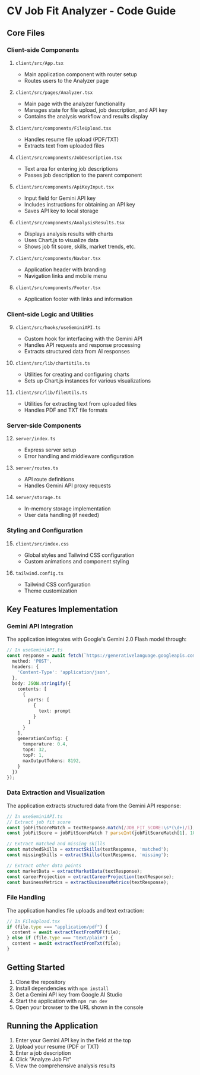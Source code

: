 # CV Job Fit Analyzer - Code Guide

## Core Files

### Client-side Components

1. `client/src/App.tsx`
   - Main application component with router setup
   - Routes users to the Analyzer page

2. `client/src/pages/Analyzer.tsx`
   - Main page with the analyzer functionality
   - Manages state for file upload, job description, and API key
   - Contains the analysis workflow and results display

3. `client/src/components/FileUpload.tsx`
   - Handles resume file upload (PDF/TXT)
   - Extracts text from uploaded files

4. `client/src/components/JobDescription.tsx`
   - Text area for entering job descriptions
   - Passes job description to the parent component

5. `client/src/components/ApiKeyInput.tsx`
   - Input field for Gemini API key
   - Includes instructions for obtaining an API key
   - Saves API key to local storage

6. `client/src/components/AnalysisResults.tsx`
   - Displays analysis results with charts
   - Uses Chart.js to visualize data
   - Shows job fit score, skills, market trends, etc.

7. `client/src/components/Navbar.tsx`
   - Application header with branding
   - Navigation links and mobile menu

8. `client/src/components/Footer.tsx`
   - Application footer with links and information

### Client-side Logic and Utilities

9. `client/src/hooks/useGeminiAPI.ts`
   - Custom hook for interfacing with the Gemini API
   - Handles API requests and response processing
   - Extracts structured data from AI responses

10. `client/src/lib/chartUtils.ts`
    - Utilities for creating and configuring charts
    - Sets up Chart.js instances for various visualizations

11. `client/src/lib/fileUtils.ts`
    - Utilities for extracting text from uploaded files
    - Handles PDF and TXT file formats

### Server-side Components

12. `server/index.ts`
    - Express server setup
    - Error handling and middleware configuration

13. `server/routes.ts`
    - API route definitions
    - Handles Gemini API proxy requests

14. `server/storage.ts`
    - In-memory storage implementation
    - User data handling (if needed)

### Styling and Configuration

15. `client/src/index.css`
    - Global styles and Tailwind CSS configuration
    - Custom animations and component styling

16. `tailwind.config.ts`
    - Tailwind CSS configuration
    - Theme customization

## Key Features Implementation

### Gemini API Integration

The application integrates with Google's Gemini 2.0 Flash model through:

```typescript
// In useGeminiAPI.ts
const response = await fetch(`https://generativelanguage.googleapis.com/v1beta/models/gemini-2.0-flash:generateContent?key=${apiKey}`, {
  method: 'POST',
  headers: {
    'Content-Type': 'application/json',
  },
  body: JSON.stringify({
    contents: [
      {
        parts: [
          {
            text: prompt
          }
        ]
      }
    ],
    generationConfig: {
      temperature: 0.4,
      topK: 32,
      topP: 1,
      maxOutputTokens: 8192,
    }
  })
});
```

### Data Extraction and Visualization

The application extracts structured data from the Gemini API response:

```typescript
// In useGeminiAPI.ts
// Extract job fit score
const jobFitScoreMatch = textResponse.match(/JOB_FIT_SCORE:\s*(\d+)/i);
const jobFitScore = jobFitScoreMatch ? parseInt(jobFitScoreMatch[1], 10) : 70;

// Extract matched and missing skills
const matchedSkills = extractSkills(textResponse, 'matched');
const missingSkills = extractSkills(textResponse, 'missing');

// Extract other data points
const marketData = extractMarketData(textResponse);
const careerProjection = extractCareerProjection(textResponse);
const businessMetrics = extractBusinessMetrics(textResponse);
```

### File Handling

The application handles file uploads and text extraction:

```typescript
// In FileUpload.tsx
if (file.type === "application/pdf") {
  content = await extractTextFromPDF(file);
} else if (file.type === "text/plain") {
  content = await extractTextFromTxt(file);
}
```

## Getting Started

1. Clone the repository
2. Install dependencies with `npm install`
3. Get a Gemini API key from Google AI Studio
4. Start the application with `npm run dev`
5. Open your browser to the URL shown in the console

## Running the Application

1. Enter your Gemini API key in the field at the top
2. Upload your resume (PDF or TXT)
3. Enter a job description
4. Click "Analyze Job Fit"
5. View the comprehensive analysis results